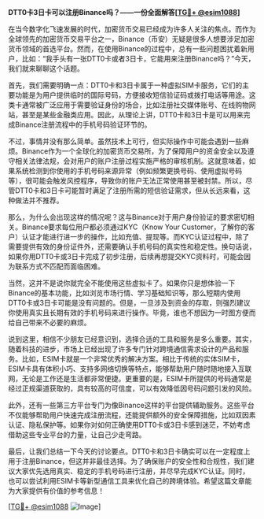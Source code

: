 **DTT0卡3日卡可以注册Binance吗？——一份全面解答[[TG💪+ @esim1088](https://t.me/s/esim1088)]**

在当今数字化飞速发展的时代，加密货币交易已经成为许多人关注的焦点。而作为全球领先的加密货币交易平台之一，Binance（币安）无疑是很多人想要涉足加密货币领域的首选平台。然而，在使用Binance的过程中，总有一些问题困扰着新用户，比如：“我手头有一张DTT0卡或者3日卡，它能用来注册Binance吗？”今天，我们就来聊聊这个话题。

首先，我们需要明确一点：DTT0卡和3日卡属于一种虚拟SIM卡服务，它们的主要功能是为用户提供临时的国际号码，方便接收短信验证码或拨打电话等用途。这类卡通常被广泛应用于需要验证身份的场合，比如注册社交媒体账号、在线购物网站，甚至是某些金融类应用。因此，从理论上讲，DTT0卡和3日卡是可以用来完成Binance注册流程中的手机号码验证环节的。

不过，事情并没有那么简单。虽然技术上可行，但实际操作中可能会遇到一些麻烦。Binance作为一个全球化的加密货币交易所，为了保障用户的资金安全以及遵守相关法律法规，会对用户的账户注册过程实施严格的审核机制。这就意味着，如果系统检测到你使用的手机号码来源异常（例如频繁更换号码、使用虚拟号码等），很可能会触发风控程序，导致你的账户无法正常使用甚至被封禁。所以，尽管DTT0卡和3日卡可能暂时满足了注册所需的短信验证需求，但从长远来看，这种做法并不推荐。

那么，为什么会出现这样的情况呢？这与Binance对于用户身份验证的要求密切相关。Binance要求每位用户都必须通过KYC（Know Your Customer，了解你的客户）认证才能进行进一步的操作，比如充值、提现等。而KYC认证过程中，除了需要提供有效的身份证件外，还需要确认手机号码的真实性和稳定性。换句话说，如果你用DTT0卡或3日卡完成了初步注册，后续再想提交KYC资料时，可能会因为联系方式不匹配而面临困难。

当然，这并不是说你就完全不能使用这些虚拟卡了。如果你只是想体验一下Binance的基本功能，比如浏览市场行情、学习基础知识等，那么短期内使用DTT0卡或3日卡可能是没有问题的。但是，一旦涉及到资金的存取，则强烈建议你使用真实且长期有效的手机号码来进行操作。毕竟，谁也不想因为一时图方便而给自己带来不必要的麻烦。

说到这里，相信不少朋友已经意识到，选择合适的工具和服务是多么重要。其实，随着科技的进步，市场上已经出现了许多专门针对跨境通信需求设计的产品和服务。比如，ESIM卡就是一个非常优秀的解决方案。相比于传统的实体SIM卡，ESIM卡具有体积小巧、支持多网络切换等特点，能够帮助用户随时随地接入互联网，无论是工作还是生活都非常便捷。更重要的是，ESIM卡所提供的号码通常是经过正规渠道获取的，具有较高的可信度，可以有效降低因号码问题引发的风险。

此外，还有一些第三方平台专门为像Binance这样的平台提供辅助服务。这些平台不仅能够帮助用户快速完成注册流程，还能提供额外的安全保障措施，比如双因素认证、隐私保护等。如果你对如何正确使用DTT0卡或3日卡感到迷茫，不妨考虑借助这些专业平台的力量，让自己少走弯路。

最后，让我们总结一下今天的讨论要点。DTT0卡和3日卡确实可以在一定程度上用于注册Binance，但这并非最佳选择。为了确保账户的安全性和合规性，我们建议大家优先选用真实、稳定的手机号码进行注册，并尽早完成KYC认证。同时，也可以尝试利用ESIM卡等新型通信工具来优化自己的跨境体验。希望这篇文章能为大家提供有价值的参考信息！

[[TG💪+ @esim1088](https://t.me/s/esim1088) ![Image](https://i.postimg.cc/4NQfJmqS/Snipaste-2025-05-13-00-14-12.png)]